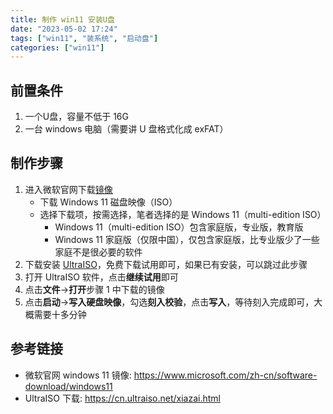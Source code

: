 ```yaml
---
title: 制作 win11 安装U盘
date: "2023-05-02 17:24"
tags: ["win11", "装系统", "启动盘"]
categories: ["win11"]
---
```


## 前置条件

1. 一个U盘，容量不低于 16G
2. 一台 windows 电脑（需要讲 U 盘格式化成 exFAT）

## 制作步骤

1. 进入微软官网下载[镜像](https://www.microsoft.com/zh-cn/software-download/windows11)
    - 下载 Windows 11 磁盘映像（ISO）
    - 选择下载项，按需选择，笔者选择的是 Windows 11（multi-edition ISO）
        - Windows 11（multi-edition ISO）包含家庭版，专业版，教育版
        - Windows 11 家庭版（仅限中国），仅包含家庭版，比专业版少了一些家庭不是很必要的软件
2. 下载安装 [UltraISO](https://cn.ultraiso.net/xiazai.html)，免费下载试用即可，如果已有安装，可以跳过此步骤
3. 打开 UltraISO 软件，点击**继续试用**即可
4. 点击**文件**->**打开**步骤 1 中下载的镜像
5. 点击**启动**->**写入硬盘映像**，勾选**刻入校验**，点击**写入**，等待刻入完成即可，大概需要十多分钟

## 参考链接

- 微软官网 windows 11 镜像: <https://www.microsoft.com/zh-cn/software-download/windows11>
- UltraISO 下载: <https://cn.ultraiso.net/xiazai.html>
